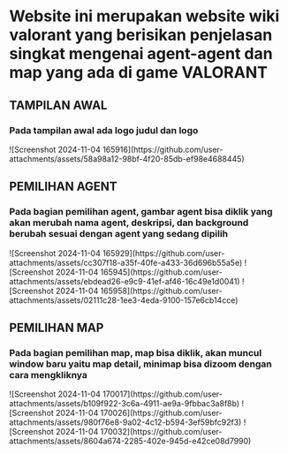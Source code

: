 <h1>Website ini merupakan website wiki valorant yang berisikan penjelasan singkat mengenai agent-agent dan map yang ada di game VALORANT</h1>

<h2>TAMPILAN AWAL</h2>
<h3>Pada tampilan awal ada logo judul dan logo</h3>
![Screenshot 2024-11-04 165916](https://github.com/user-attachments/assets/58a98a12-98bf-4f20-85db-ef98e4688445)

<h2>PEMILIHAN AGENT</h2>
<h3>Pada bagian pemilihan agent, gambar agent bisa diklik yang akan merubah nama agent, deskripsi, dan background berubah sesuai dengan agent yang sedang dipilih</h3>
![Screenshot 2024-11-04 165929](https://github.com/user-attachments/assets/cc307f18-a35f-40fe-a433-36d696b55a5e)
![Screenshot 2024-11-04 165945](https://github.com/user-attachments/assets/ebdead26-e9c9-41ef-af46-16c49e1d0041)
![Screenshot 2024-11-04 165958](https://github.com/user-attachments/assets/02111c28-1ee3-4eda-9100-157e6cb14cce)

<h2>PEMILIHAN MAP</h2>
<h3>Pada bagian pemilihan map, map bisa diklik, akan muncul window baru yaitu map detail, minimap bisa dizoom dengan cara mengkliknya</h3>
![Screenshot 2024-11-04 170017](https://github.com/user-attachments/assets/b109f922-3c6a-4911-ae9a-9fbbac3a8f8b)
![Screenshot 2024-11-04 170026](https://github.com/user-attachments/assets/980f76e8-9a02-4c12-b594-3ef59bfc92f3)
![Screenshot 2024-11-04 170032](https://github.com/user-attachments/assets/8604a674-2285-402e-945d-e42ce08d7990)
